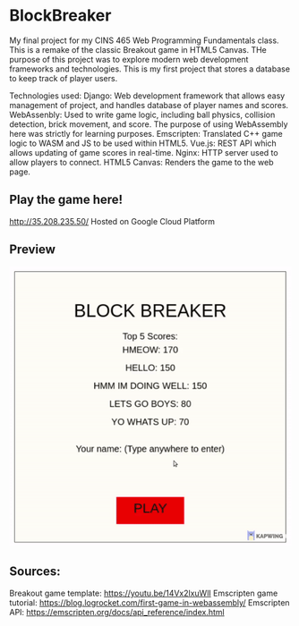 # BlockBreaker
My final project for my CINS 465 Web Programming Fundamentals class. This is a remake of the classic Breakout game in HTML5 Canvas. THe purpose of this project was to explore modern web development frameworks and technologies. This is my first project that stores a database to keep track of player users.

Technologies used:
      Django: Web development framework that allows easy management of project, and handles database of player names and scores.
      WebAssenbly: Used to write game logic, including ball physics, collision detection, brick movement, and score. The purpose of using WebAssembly here was strictly for learning purposes.
      Emscripten: Translated C++ game logic to WASM and JS to be used within HTML5.
      Vue.js: REST API which allows updating of game scores in real-time.
      Nginx: HTTP server used to allow players to connect.
      HTML5 Canvas: Renders the game to the web page.

## Play the game here!
http://35.208.235.50/
Hosted on Google Cloud Platform

## Preview
![Preview](/preview.gif)

## Sources:
Breakout game template: https://youtu.be/14Vx2lxuWlI 
Emscripten game tutorial: https://blog.logrocket.com/first-game-in-webassembly/ 
Emscripten API: https://emscripten.org/docs/api_reference/index.html
